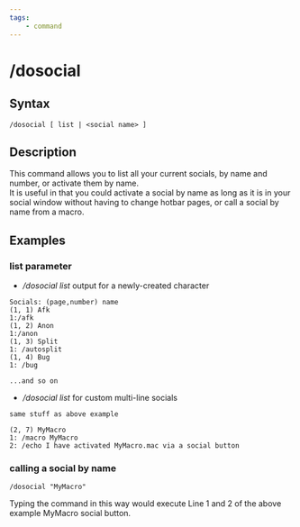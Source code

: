 ```yaml
---
tags:
    - command
---
```

# /dosocial

## Syntax
<!--cmd-syntax-start-->
```eqcommand
/dosocial [ list | <social name> ]
```
<!--cmd-syntax-end-->

## Description
<!--cmd-desc-start-->
This command allows you to list all your current socials, by name and number, or activate them by name.  
It is useful in that you could activate a social by name as long as it is in your social window without having to change hotbar pages, or call a social by name from a macro.
<!--cmd-desc-end-->
## Examples

### list parameter

* _/dosocial list_ output for a newly-created character

```text
Socials: (page,number) name
(1, 1) Afk
1:/afk
(1, 2) Anon
1:/anon
(1, 3) Split
1: /autosplit
(1, 4) Bug
1: /bug

...and so on
```

* _/dosocial list_ for custom multi-line socials

```text
same stuff as above example

(2, 7) MyMacro
1: /macro MyMacro
2: /echo I have activated MyMacro.mac via a social button
```

### calling a social by name

```text
/dosocial "MyMacro"
```

Typing the command in this way would execute Line 1 and 2 of the above example MyMacro social button.

